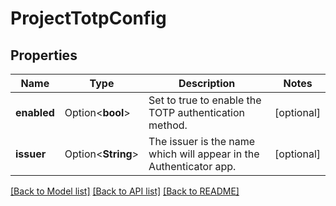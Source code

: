 # ProjectTotpConfig

## Properties

Name | Type | Description | Notes
------------ | ------------- | ------------- | -------------
**enabled** | Option<**bool**> | Set to true to enable the TOTP authentication method. | [optional]
**issuer** | Option<**String**> | The issuer is the name which will appear in the Authenticator app. | [optional]

[[Back to Model list]](../README.md#documentation-for-models) [[Back to API list]](../README.md#documentation-for-api-endpoints) [[Back to README]](../README.md)


